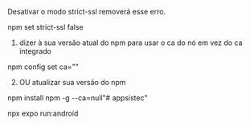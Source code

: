 Desativar o modo strict-ssl removerá esse erro.

npm set strict-ssl false

1. dizer à sua versão atual do npm para usar o ca do nó em vez do ca integrado

npm config set ca=""

2. OU atualizar sua versão do npm

npm install npm -g --ca=null"# appsistec"

npx expo run:android
